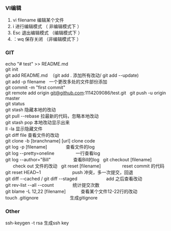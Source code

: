 ### VI编辑
1.  vi filename 编辑某个文件  
2.  i 进行编辑模式 （ 非编辑模式下 ）
3.  Esc 退出编辑模式 （编辑模式下 ）
4.  ：wq 保存关闭 （非编辑模式下 ）
### GIT
echo "# test" >> README.md  
git init  
git add README.md  （git add . 添加所有改动/ git add --update)  
git add -p filename   一个更改多处的文件部份添加  
git commit -m "first commit"  
git remote add origin git@github.com:1114209086/test.git  
git push -u origin master  
git status  
git stash 	                             隐藏本地的改动  
git  pull --rebase 	                     拉最新的代码，忽略本地改动  
git stash pop	                           本地改动显示出来  
ll -la	                                 显示隐藏文件  
git diff file	                           查看文件的改动  
git clone -b [branchname] [url]	         clone code  
git log -p [filename]                    查看文件的log  
git log --pretty=oneline                 一行查看log  
git log --author="Bill"                  查看Bill的log  
git checkout [filename]                  check out 文件的改动  
git reset [filename]                     reset commit 的代码  
git reset HEAD~1                         push 冲突，多一次提交，回退  
git diff --cached / git diff --staged                        add 之后查看改动  
git rev-list --all --count               统计提交次数  
git blame -L 12,22 [filename]            查看某个文件12-22行的改动  
touch .gitignore                         生成gitignore
### Other
ssh-keygen -t rsa                    生成ssh key

